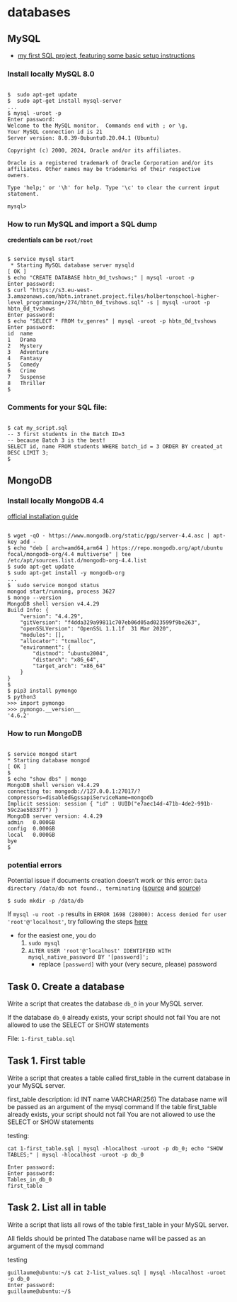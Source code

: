 # databases

## MySQL
 * [my first SQL project, featuring some basic setup instructions](https://github.com/Jabulani-N/holbertonschool-higher_level_programming/tree/main/SQL_introduction)

### Install locally MySQL 8.0

```

$  sudo apt-get update
$  sudo apt-get install mysql-server
...
$ mysql -uroot -p
Enter password:
Welcome to the MySQL monitor.  Commands end with ; or \g.
Your MySQL connection id is 21
Server version: 8.0.39-0ubuntu0.20.04.1 (Ubuntu)

Copyright (c) 2000, 2024, Oracle and/or its affiliates.

Oracle is a registered trademark of Oracle Corporation and/or its
affiliates. Other names may be trademarks of their respective
owners.

Type 'help;' or '\h' for help. Type '\c' to clear the current input statement.

mysql>

```

### How to run MySQL and import a SQL dump

**credentials can be `root/root`**

```

$ service mysql start
 * Starting MySQL database server mysqld                                                                                                                                                                                              [ OK ]
$ echo "CREATE DATABASE hbtn_0d_tvshows;" | mysql -uroot -p
Enter password: 
$ curl "https://s3.eu-west-3.amazonaws.com/hbtn.intranet.project.files/holbertonschool-higher-level_programming+/274/hbtn_0d_tvshows.sql" -s | mysql -uroot -p hbtn_0d_tvshows
Enter password: 
$ echo "SELECT * FROM tv_genres" | mysql -uroot -p hbtn_0d_tvshows
Enter password: 
id  name
1   Drama
2   Mystery
3   Adventure
4   Fantasy
5   Comedy
6   Crime
7   Suspense
8   Thriller
$

```

### Comments for your SQL file:

```

$ cat my_script.sql
-- 3 first students in the Batch ID=3
-- because Batch 3 is the best!
SELECT id, name FROM students WHERE batch_id = 3 ORDER BY created_at DESC LIMIT 3;
$

```

## MongoDB

### Install locally MongoDB 4.4

[official installation guide](https://www.mongodb.com/docs/manual/tutorial/install-mongodb-on-ubuntu/)

```

$ wget -qO - https://www.mongodb.org/static/pgp/server-4.4.asc | apt-key add -
$ echo "deb [ arch=amd64,arm64 ] https://repo.mongodb.org/apt/ubuntu focal/mongodb-org/4.4 multiverse" | tee /etc/apt/sources.list.d/mongodb-org-4.4.list
$ sudo apt-get update
$ sudo apt-get install -y mongodb-org
...
$  sudo service mongod status
mongod start/running, process 3627
$ mongo --version
MongoDB shell version v4.4.29
Build Info: {
    "version": "4.4.29",
    "gitVersion": "f4dda329a99811c707eb06d05ad023599f9be263",
    "openSSLVersion": "OpenSSL 1.1.1f  31 Mar 2020",
    "modules": [],
    "allocator": "tcmalloc",
    "environment": {
        "distmod": "ubuntu2004",
        "distarch": "x86_64",
        "target_arch": "x86_64"
    }
}
$
$ pip3 install pymongo
$ python3
>>> import pymongo
>>> pymongo.__version__
'4.6.2'

```


### How to run MongoDB


```

$ service mongod start
* Starting database mongod                                              [ OK ]
$
$ echo "show dbs" | mongo
MongoDB shell version v4.4.29
connecting to: mongodb://127.0.0.1:27017/?compressors=disabled&gssapiServiceName=mongodb
Implicit session: session { "id" : UUID("e7aec14d-471b-4de2-991b-59c2ae58337f") }
MongoDB server version: 4.4.29
admin   0.000GB
config  0.000GB
local   0.000GB
bye
$

```

### potential errors

Potential issue if documents creation doesn’t work or this error: `Data directory /data/db not found., terminating` ([source](https://bryantson.medium.com/fixing-data-db-not-found-error-in-macos-x-when-starting-mongodb-d7b82abb2479) and [source](https://stackoverflow.com/questions/37702957/mongodb-data-db-not-found))

```
$ sudo mkdir -p /data/db
```

If `mysql -u root -p` results in `ERROR 1698 (28000): Access denied for user 'root'@'localhost'`, try following the steps [here](https://phoenixnap.com/kb/access-denied-for-user-root-localhost)
* for the easiest one, you do
    1. `sudo mysql`
    2. `ALTER USER 'root'@'localhost' IDENTIFIED WITH mysql_native_password BY '[password]';`
       * replace `[password]` with your (very secure, please) password

## Task 0. Create a database

Write a script that creates the database `db_0` in your MySQL server.

If the database `db_0` already exists, your script should not fail
You are not allowed to use the SELECT or SHOW statements

File: `1-first_table.sql`


## Task 1. First table

Write a script that creates a table called first_table in the current database in your MySQL server.

first_table description:
id INT
name VARCHAR(256)
The database name will be passed as an argument of the mysql command
If the table first_table already exists, your script should not fail
You are not allowed to use the SELECT or SHOW statements


testing:

```
cat 1-first_table.sql | mysql -hlocalhost -uroot -p db_0; echo "SHOW TABLES;" | mysql -hlocalhost -uroot -p db_0

Enter password:
Enter password:
Tables_in_db_0
first_table

```

## Task 2. List all in table

Write a script that lists all rows of the table first_table in your MySQL server.

All fields should be printed
The database name will be passed as an argument of the mysql command


testing

```
guillaume@ubuntu:~/$ cat 2-list_values.sql | mysql -hlocalhost -uroot -p db_0
Enter password: 
guillaume@ubuntu:~/$ 
```